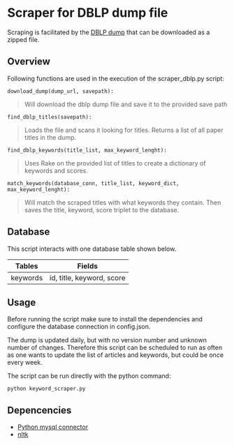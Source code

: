 # Scraper for DBLP dump file

Scraping is facilitated by the [DBLP dump](https://dblp.uni-trier.de/xml/dblp.xml.gz) that can be downloaded as a zipped file.

## Overview
Following functions are used in the execution of the scraper_dblp.py script:

``download_dump(dump_url, savepath):``

>Will download the dblp dump file and save it to the provided save path

``find_dblp_titles(savepath):``

>Loads the file and scans it looking for titles. Returns a list of all paper titles in the dump.

``find_dblp_keywords(title_list, max_keyword_lenght):``

>Uses Rake on the provided list of titles to create a dictionary of keywords and scores.

``match_keywords(database_conn, title_list, keyword_dict, max_keyword_lenght):``

>Will match the scraped titles with what keywords they contain. Then saves the title, keyword, score triplet to the database.

## Database

This script interacts with one database table shown below.

| Tables | Fields |
| ---    |    --- |
| keywords | id, title, keyword, score |

## Usage

Before running the script make sure to install the dependencies and configure the database connection in config.json.

The dump is updated daily, but with no version number and unknown number of changes. Therefore this script can be scheduled to run as often as one wants to update the list of articles and keywords, but could be once every week.

 The script can be run directly with the python command: 
```
python keyword_scraper.py
```

## Depencencies

- [Python mysql connector](https://github.com/mysql/mysql-connector-python)
- [nltk](https://www.nltk.org/)
